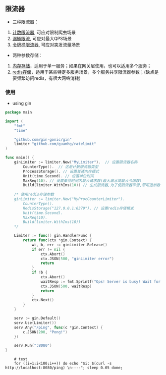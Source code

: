 ## 限流器
- 三种限流器：
1. [计数限流器](/counter.go), 可应对限制爬虫场景
2. [漏桶限流](/leaky.go), 可应对最大QPS场景
3. [令牌桶限流器](/token.go), 可应对突发流量场景
- 两种参数存储：
1. [内存存储](/atomic.go)，适用于单一服务；如果在网关层使用，也可以适用多个服务；
2. [redis存储](/atomic_redis.go)，适用于某些特定多服务场景，多个服务共享限流器参数；(缺点是要频繁访问redis，有很大网络消耗)

### 使用
- using gin
```go
package main

import (
	"fmt"
	"time"

	"github.com/gin-gonic/gin"
	limiter "github.com/guanhg/ratelimit"
)

func main() {
	ginLimiter := limiter.New("MyLimiter").  // 设置限流器名称
        CounterType().  // 这是计数限流器类型
        ProcessStorage(). // 设置普通内存模式
        Unit(time.Second). // 设置单位时间
        MaxReq(10). // 设置单位时间内最大请求数(最大漏水或最大令牌数)
        Build(limiter.WithIns(10)) // 生成限流器,为了使限流器平滑,带可选参数
    
    /* 使用redis存储参数
    ginLimiter := limiter.New("MyProcCounterLimiter").
        CounterType().
        RedisStorage("127.0.0.1:6379"). // 设置redis存储模式
        Unit(time.Second).
        MaxReq(10).
        Build(limiter.WithIns(10))
    */

	Limiter := func() gin.HandlerFunc {
		return func(ctx *gin.Context) {
			wt, b, err := ginLimiter.Release()
			if err != nil {
				ctx.Abort()
				ctx.JSON(500, "ginLimiter error")
				return
			}
			if !b {
				ctx.Abort()
				waitResp := fmt.Sprintf("Ops! Server is busy! Wait for about %f secords", wt.Seconds())
				ctx.JSON(500, waitResp)
				return
			}
			ctx.Next()
		}
	}

	serv := gin.Default()
	serv.Use(Limiter())
	serv.Any("/ping", func(c *gin.Context) {
		c.JSON(200, "Pong!")
	})

	serv.Run(":8080")
}

```


``` shell
	# test
    for ((i=1;i<100;i++)) do echo "$i: $(curl -s http://localhost:8080/ping) \n----"; sleep 0.05 done;
```